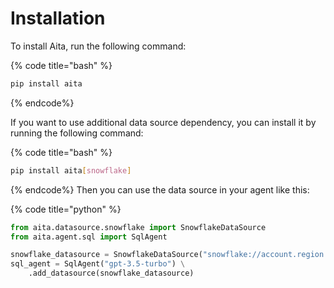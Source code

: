 # Installation

To install Aita, run the following command:

{% code title="bash" %}
```bash
pip install aita
```
{% endcode%}

If you want to use additional data source dependency, you can install it by running the following command:

{% code title="bash" %}
```bash
pip install aita[snowflake]
```
{% endcode%}
Then you can use the data source in your agent like this:

{% code title="python" %}
```python
from aita.datasource.snowflake import SnowflakeDataSource
from aita.agent.sql import SqlAgent

snowflake_datasource = SnowflakeDataSource("snowflake://account.region.snowflakecomputing.com/db")
sql_agent = SqlAgent("gpt-3.5-turbo") \
    .add_datasource(snowflake_datasource)
```